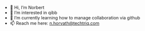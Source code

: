 - 👋 Hi, I’m Norbert
- 👀 I’m interested in qibb
- 🌱 I’m currently learning how to manage collaboration via github
- 📫 Reach me here: n.horvath@techtriq.com

<!---
horvathnor/horvathnor is a ✨ special ✨ repository because its `README.md` (this file) appears on your GitHub profile.
You can click the Preview link to take a look at your changes.
--->
